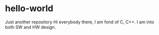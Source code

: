 # hello-world
Just another repository
Hi everybody there, I am fond of C, C++. 
I am into both SW and HW design.
